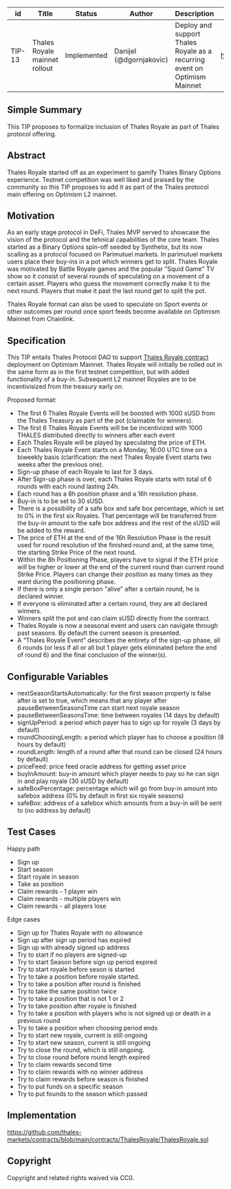 | id | Title | Status | Author | Description | Discussions to | Created |
| ----------- | ----------- | ----------- | ----------- | ----------- | ----------- | ----------- |
| TIP-13 | Thales Royale mainnet rollout| Implemented | Danijel (@dgornjakovic) | Deploy and support Thales Royale as a recurring event on Optimism Mainnet | https://discord.gg/8bzFdpGTrp | 2021-12-10
 
## Simple Summary
 
This TIP proposes to formalize inclusion of Thales Royale as part of Thales protocol offering. 
 
## Abstract
 
Thales Royale started off as an experiment to gamify Thales Binary Options experience. Testnet competition was well liked and praised by the community so this TIP proposes to add it as part of the Thales protocol main offering on Optimism L2 mainnet.
 
## Motivation
 
As an early stage protocol in DeFi, Thales MVP served to showcase the vision of the protocol and the tehnical capabilities of the core team. Thales started as a Binary Options spin-off seeded by Synthetix, but its now scalling as a protocol focused on Parimutuel markets.
In parimutuel markets users place their buy-ins in a pot which winners get to split.
Thales Royale was motivated by Battle Royale games and the popular "Squid Game" TV show so it consist of several rounds of speculating on a movement of a certain asset. Players who guess the movement correctly make it to the next round. 
Players that make it past the last round get to split the pot. 

Thales Royale format can also be used to speculate on Sport events or other outcomes per round once sport feeds become available on Optimism Mainnet from Chainlink.
 
## Specification
 
This TIP entails Thales Protocol DAO to support [Thales Royale contract](https://github.com/thales-markets/contracts/blob/main/contracts/ThalesRoyale/ThalesRoyale.sol) deployment on Optimism Mainnet. Thales Royale will initially be rolled out in the same form as in the first testnet competition, but with added functionality of a buy-in. Subsequent L2 mainnet Royales are to be incentivisized from the treasury early on.  

Proposed format:  

* The first 6 Thales Royale Events will be boosted with 1000 sUSD from the Thales Treasury as part of the pot (claimable for winners).
* The first 6 Thales Royale Events will be be incentivized with 1000 THALES distributed directly to winners after each event 
* Each Thales Royale will be played by speculating the price of ETH.
* Each Thales Royale Event starts on a Monday, 16:00 UTC time on a biweekly basis (clarification: the next Thales Royale Event starts two weeks after the previous one).
* Sign-up phase of each Royale to last for 3 days.
* After Sign-up phase is over, each Thales Royale starts with total of 6 rounds with each round lasting 24h.
* Each round has a 8h position phase and a 16h resolution phase.
* Buy-in is to be set to 30 sUSD.
* There is a possibility of a safe box and safe box percentage, which is set to 0% in the first six Royales. That percentage will be transferred from the buy-in amount to the safe box address and the rest of the sUSD will be added to the reward.
* The price of ETH at the end of the 16h Resolution Phase is the result used for round resolution of the finished round and, at the same time, the starting Strike Price of the next round.
* Within the 8h Positioning Phase, players have to signal if the ETH price will be higher or lower at the end of the current round than current round Strike Price. Players can change their position as many times as they want during the positioning phase.
* If there is only a single person "alive" after a certain round, he is declared winner.
* If everyone is eliminated after a certain round, they are all declared winners.
* Winners split the pot and can claim sUSD directly from the contract.
* Thales Royale is now a seasonal event and users can navigate through past seasons. By default the current season is presented.
* A “Thales Royale Event” describes the entirety of the sign-up phase, all 6 rounds (or less if all or all but 1 player gets eliminated before the end of round 6) and the final conclusion of the winner(s).  

## Configurable Variables

 - nextSeasonStartsAutomatically: for the first season property is false after is set to true, which means that any player after pauseBetweenSeasonsTime can start next royale season
 - pauseBetweenSeasonsTime: time between royales (14 days by default)
 - signUpPeriod: a period which payer has to sign up for royale (3 days by default)
 - roundChoosingLength: a period which player has to choose a position (8 hours by default)
 - roundLength: length of a round after that round can be closed (24 hours by default)
 - priceFeed: price feed oracle address for getting asset price
 - buyInAmount: buy-in amount which player needs to pay so he can sign in and play royale (30 sUSD by default)
 - safeBoxPercentage: percentage which will go from buy-in amount into safebox address (0% by default in first six royale seasons)
 - safeBox: address of a safebox which amounts from a buy-in will be sent to (no address by default)

## Test Cases

Happy path
 - Sign up
 - Start season
 - Start royale in season
 - Take as position
 - Claim rewards - 1 player win
 - Claim rewards - multiple players win
 - Claim rewards - all players lose

Edge cases
 - Sign up for Thales Royale with no allowance
 - Sign up after sign up period has expired
 - Sign up with already signed up address
 - Try to start if no players are signed-up
 - Try to start Season before sign up period expired
 - Try to start royale before seson is started
 - Try to take a position before royale started.
 - Try to take a position after round is finished
 - Try to take the same position twice
 - Try to take a position that is not 1 or 2
 - Try to take position after royale is finished
 - Try to take a position with players who is not signed up or death in a previous round
 - Try to take a position when choosing period ends
 - Try to start new royale, current is still ongoing
 - Try to start new season, current is still ongoing
 - Try to close the round, which is still ongoing.
 - Try to close round before round length expired
 - Try to claim rewards second time
 - Try to claim rewards with no winner address
 - Try to claim rewards before season is finished
 - Try to put funds on a specific season
 - Try to put founds to the season which passed
 
 
## Implementation
 
https://github.com/thales-markets/contracts/blob/main/contracts/ThalesRoyale/ThalesRoyale.sol
 
## Copyright
 
Copyright and related rights waived via CC0.
